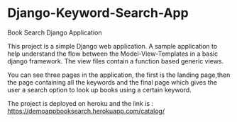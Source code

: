 # Django-Keyword-Search-App
Book Search Django Application

This project is a simple Django web application.
A sample application to help understand the flow between the Model-View-Templates in a basic django framework.
The view files contain a function based generic views.

You can see three pages in the application, the first is the landing page,then the page containing all the keywords
and the final page which gives the user a search option to look up books using a certain keyword.


The project is deployed on heroku and the link is : https://demoappbooksearch.herokuapp.com/catalog/
